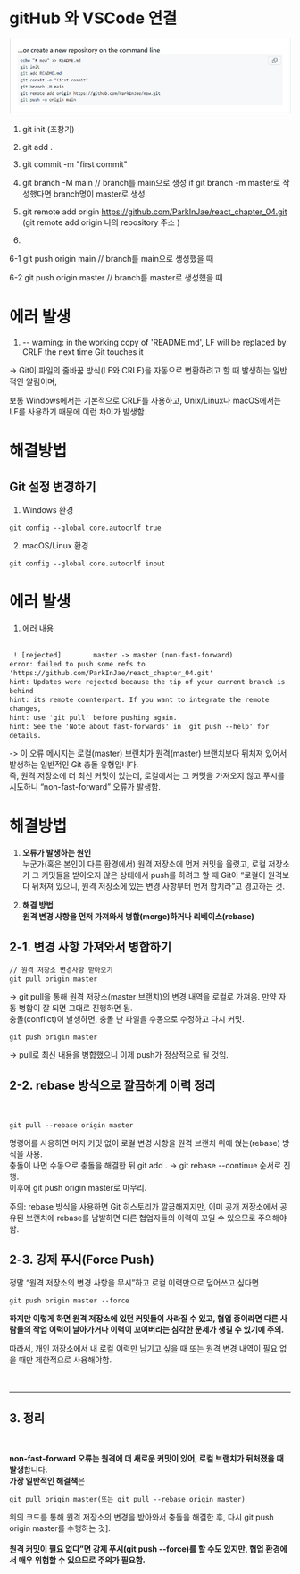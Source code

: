 
# gitHub 와 VSCode 연결
  
![alt text](image.png)

 1. git init (초창기) 
 2. git add . 
 3. git commit -m "first commit"
 4. git branch -M main // branch를 main으로 생성 
 if git branch -m master로 작성했다면 branch명이 master로 생성
 5. git remote add origin https://github.com/ParkInJae/react_chapter_04.git
 (git remote add origin 나의 repository 주소 )

 6.
   6-1 git push origin main // branch를 main으로 생성했을 때 

   6-2  git push origin master // branch를 master로 생성했을 때 
 
 # 에러 발생 
 1.  -- warning: in the working copy of 'README.md', LF will be replaced by CRLF 
the next time Git touches it 

->  Git이 파일의 줄바꿈 방식(LF와 CRLF)을 자동으로 변환하려고 할 때 발생하는 일반적인 알림이며,

보통 Windows에서는 기본적으로 CRLF를 사용하고, Unix/Linux나 macOS에서는 LF를 사용하기 때문에 이런 차이가 발생함. 

# 해결방법 
<h2>Git 설정 변경하기 </h2>

1. Windows 환경
```
git config --global core.autocrlf true
```

2. macOS/Linux 환경 
```
git config --global core.autocrlf input
```

# 에러 발생 
1.  에러 내용 
```

 ! [rejected]        master -> master (non-fast-forward)
error: failed to push some refs to 'https://github.com/ParkInJae/react_chapter_04.git'
hint: Updates were rejected because the tip of your current branch is behind
hint: its remote counterpart. If you want to integrate the remote changes,
hint: use 'git pull' before pushing again.
hint: See the 'Note about fast-forwards' in 'git push --help' for details.

```

->  이 오류 메시지는 로컬(master) 브랜치가 원격(master) 브랜치보다 뒤처져 있어서 발생하는 일반적인 Git 충돌 유형입니다.<br/>
 즉, 원격 저장소에 더 최신 커밋이 있는데, 로컬에서는 그 커밋을 가져오지 않고 푸시를 시도하니 “non-fast-forward” 오류가 발생함. <br/>

# 해결방법 

1. **오류가 발생하는 원인** <br/>
누군가(혹은 본인이 다른 환경에서) 원격 저장소에 먼저 커밋을 올렸고,
로컬 저장소가 그 커밋들을 받아오지 않은 상태에서 push를 하려고 할 때
Git이 “로컬이 원격보다 뒤처져 있으니, 원격 저장소에 있는 변경 사항부터 먼저 합치라”고 경고하는 것. <br/>

2. **해결 방법** <br/>
**원격 변경 사항을 먼저 가져와서 병합(merge)하거나 리베이스(rebase)**

**<h2> 2-1. 변경 사항 가져와서 병합하기 </h2>**
```
// 원격 저장소 변경사항 받아오기 
git pull origin master
```

-> git pull을 통해 원격 저장소(master 브랜치)의 변경 내역을 로컬로 가져옴.
만약 자동 병합이 잘 되면 그대로 진행하면 됨.<br/>
충돌(conflict)이 발생하면, 충돌 난 파일을 수동으로 수정하고 다시 커밋.<br/>


```
git push origin master

```

-> pull로 최신 내용을 병합했으니 이제 push가 정상적으로 될 것임. <br/>


**<h2> 2-2. rebase 방식으로 깔끔하게 이력 정리 </h2>** <br/>

```
git pull --rebase origin master
```
명령어를 사용하면 머지 커밋 없이 로컬 변경 사항을 원격 브랜치 위에 얹는(rebase) 방식을 사용. <br/>
충돌이 나면 수동으로 충돌을 해결한 뒤 git add . → git rebase --continue 순서로 진행. <br/>
이후에 git push origin master로 마무리. <br/>

주의: rebase 방식을 사용하면 Git 히스토리가 깔끔해지지만, 이미 공개 저장소에서 공유된 브랜치에 rebase를 남발하면 다른 협업자들의 이력이 꼬일 수 있으므로 주의해야함. <br/>

**<h2> 2-3. 강제 푸시(Force Push)</h2>** 
정말 “원격 저장소의 변경 사항을 무시”하고 로컬 이력만으로 덮어쓰고 싶다면

```
git push origin master --force

```

**하지만 이렇게 하면 원격 저장소에 있던 커밋들이 사라질 수 있고, 협업 중이라면 다른 사람들의 작업 이력이 날아가거나 이력이 꼬여버리는 심각한 문제가 생길 수 있기에 주의.** <br/>

따라서, 개인 저장소에서 내 로컬 이력만 남기고 싶을 때 또는 원격 변경 내역이 필요 없을 때만 제한적으로 사용해야함. <br/>
<br/><br/>

<hr>
<h2> 3. 정리 </h2>
<br/>

**non-fast-forward 오류는 원격에 더 새로운 커밋이 있어, 로컬 브랜치가 뒤처졌을 때 발생**합니다. <br/>
**가장 일반적인 해결책**은

```
git pull origin master(또는 git pull --rebase origin master)
```

위의 코드를 통해 원격 저장소의 변경을 받아와서 충돌을 해결한 후, 다시 git push origin master를 수행하는 것].<br/>
<br/>
**원격 커밋이 필요 없다”면 강제 푸시(git push --force)를 할 수도 있지만, 협업 환경에서 매우 위험할 수 있으므로 주의가 필요함.** <br/>
